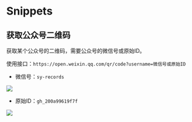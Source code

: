 # Snippets

## 获取公众号二维码

获取某个公众号的二维码，需要公众号的微信号或原始ID。

使用接口：`https://open.weixin.qq.com/qr/code?username=微信号或原始ID`

- 微信号：`sy-records`

![](https://open.weixin.qq.com/qr/code?username=sy-records)

- 原始ID：`gh_200a99619f7f`

![](https://open.weixin.qq.com/qr/code?username=gh_200a99619f7f)
